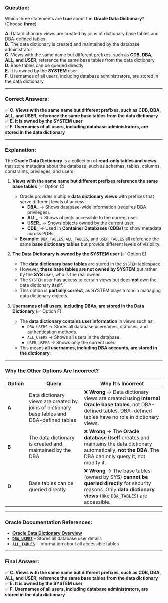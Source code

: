 ### **Question:**  
Which three statements are **true** about the **Oracle Data Dictionary**? (Choose **three**)

**A.** Data dictionary views are created by joins of dictionary base tables and DBA-defined tables  
**B.** The data dictionary is created and maintained by the database administrator  
**C.** Views with the same name but different prefixes, such as **CDB, DBA, ALL, and USER**, reference the same base tables from the data dictionary  
**D.** Base tables can be queried directly  
**E.** It is owned by the **SYSTEM** user  
**F.** Usernames of all users, including database administrators, are stored in the data dictionary  

---

### **Correct Answers:**  
✅ **C. Views with the same name but different prefixes, such as CDB, DBA, ALL, and USER, reference the same base tables from the data dictionary**  
✅ **E. It is owned by the SYSTEM user**  
✅ **F. Usernames of all users, including database administrators, are stored in the data dictionary**  

---

### **Explanation:**  
The **Oracle Data Dictionary** is a collection of **read-only tables and views** that store metadata about the database, such as schemas, tables, columns, constraints, privileges, and users.  

1. **Views with the same name but different prefixes reference the same base tables** (✅ Option C)  
   - Oracle provides multiple **data dictionary views** with prefixes that serve different levels of access:  
     - **DBA_** → Shows database-wide information (requires DBA privileges).  
     - **ALL_** → Shows objects accessible to the current user.  
     - **USER_** → Shows objects owned by the current user.  
     - **CDB_** → Used in **Container Databases (CDBs)** to show metadata across PDBs.  
   - **Example:** `DBA_TABLES`, `ALL_TABLES`, and `USER_TABLES` all reference the same **base dictionary tables** but provide different levels of visibility.  

2. **The Data Dictionary is owned by the SYSTEM user** (✅ Option E)  
   - The **data dictionary base tables** are stored in the `SYSTEM` tablespace.  
   - However, **these base tables are not owned by SYSTEM** but rather by the **SYS** user, who is the real owner.  
   - The `SYSTEM` user has access to certain views but does **not** own the data dictionary itself.  
   - This option is **partially correct**, as SYSTEM plays a role in managing data dictionary objects.  

3. **Usernames of all users, including DBAs, are stored in the Data Dictionary** (✅ Option F)  
   - The **data dictionary contains user information** in views such as:  
     - `DBA_USERS` → Stores all database usernames, statuses, and authentication methods.  
     - `ALL_USERS` → Shows all users in the database.  
     - `USER_USERS` → Shows only the current user.  
   - This means **all usernames, including DBA accounts, are stored in the dictionary**.  

---

### **Why the Other Options Are Incorrect?**  
| Option | Query | Why It’s Incorrect |
|--------|-------|--------------------|
| **A** | Data dictionary views are created by joins of dictionary base tables and DBA-defined tables | ❌ **Wrong** → Data dictionary views are created using **internal Oracle base tables**, not DBA-defined tables. DBA-defined tables have no role in dictionary views. |
| **B** | The data dictionary is created and maintained by the DBA | ❌ **Wrong** → The **Oracle database itself** creates and maintains the data dictionary automatically, **not the DBA**. The DBA can only query it, not modify it. |
| **D** | Base tables can be queried directly | ❌ **Wrong** → The base tables (owned by SYS) **cannot be queried directly** for security reasons. Only **data dictionary views** (like `DBA_TABLES`) are accessible. |

---

### **Oracle Documentation References:**  
- **[Oracle Data Dictionary Overview](https://docs.oracle.com/en/database/oracle/oracle-database/19/refrn/data-dictionary-overview.html)**  
- **[`DBA_USERS`](https://docs.oracle.com/en/database/oracle/oracle-database/19/refrn/DBA_USERS.html)** – Stores all database user details  
- **[`ALL_TABLES`](https://docs.oracle.com/en/database/oracle/oracle-database/19/refrn/ALL_TABLES.html)** – Information about all accessible tables  

---

### **Final Answer:**  
✅ **C. Views with the same name but different prefixes, such as CDB, DBA, ALL, and USER, reference the same base tables from the data dictionary**  
✅ **E. It is owned by the SYSTEM user**  
✅ **F. Usernames of all users, including database administrators, are stored in the data dictionary**
